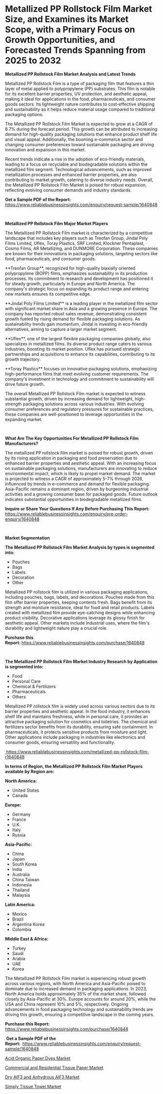 <p><h1>Metallized PP Rollstock Film Market Size, and Examines its Market Scope, with a Primary Focus on Growth Opportunities, and Forecasted Trends Spanning from 2025 to 2032</h1></p><p><strong>Metallized PP Rollstock Film Market Analysis and Latest Trends</strong></p>
<p><p>Metallized PP Rollstock Film is a type of packaging film that features a thin layer of metal applied to polypropylene (PP) substrates. This film is notable for its excellent barrier properties, UV protection, and aesthetic appeal, making it ideal for applications in the food, pharmaceuticals, and consumer goods sectors. Its lightweight nature contributes to cost-effective shipping and sustainability as it helps reduce material usage compared to traditional packaging options.</p><p>The Metallized PP Rollstock Film Market is expected to grow at a CAGR of 8.7% during the forecast period. This growth can be attributed to increasing demand for high-quality packaging solutions that enhance product shelf life and visual appeal. Additionally, the booming e-commerce sector and changing consumer preferences toward sustainable packaging are driving innovation and expansion in this market. </p><p>Recent trends indicate a rise in the adoption of eco-friendly materials, leading to a focus on recyclable and biodegradable solutions within the metallized film segment. Technological advancements, such as improved metallization processes and enhanced barrier properties, are also contributing to market growth, catering to diverse industry needs. Overall, the Metallized PP Rollstock Film Market is poised for robust expansion, reflecting evolving consumer demands and industry standards.</p></p>
<p><strong>Get a Sample PDF of the Report:&nbsp;</strong> <a href="https://www.reliablebusinessinsights.com/enquiry/request-sample/1640848?utm_campaign=1121&utm_medium=2&utm_source=Github&utm_content=ia&utm_term=01022025&utm_id=metallized-pp-rollstock-film">https://www.reliablebusinessinsights.com/enquiry/request-sample/1640848</a></p>
<p>&nbsp;</p>
<p><strong>Metallized PP Rollstock Film Major Market Players</strong></p>
<p><p>The Metallized PP Rollstock Film market is characterized by a competitive landscape that includes key players such as Treofan Group, Jindal Poly Films Limited, Uflex, Toray Plastics, SRF Limited, Klockner Pentaplast, Cosmo Films, AR Metallizing, and DUNMORE Corporation. These companies are known for their innovations in packaging solutions, targeting sectors like food, pharmaceuticals, and consumer goods.</p><p>**Treofan Group**, recognized for high-quality biaxially oriented polypropylene (BOPP) films, emphasizes sustainability in its production processes. Its commitment to research and development has positioned it for steady growth, particularly in Europe and North America. The company's strategic focus on expanding its product range and entering new markets ensures its competitive edge.</p><p>**Jindal Poly Films Limited** is a leading player in the metallized film sector with significant market share in Asia and a growing presence in Europe. The company has reported robust sales revenue, demonstrating consistent growth fueled by rising demand for flexible packaging solutions. As sustainability trends gain momentum, Jindal is investing in eco-friendly alternatives, aiming to capture a larger market segment.</p><p>**Uflex**, one of the largest flexible packaging companies globally, also specializes in metallized films. Its diverse product range caters to various industries, boosting its market position. Uflex has pursued strategic partnerships and acquisitions to enhance its capabilities, contributing to its growth trajectory.</p><p>**Toray Plastics** focuses on innovative packaging solutions, emphasizing high-performance films that meet evolving customer requirements. The company's investment in technology and commitment to sustainability will drive future growth.</p><p>The overall Metallized PP Rollstock Film market is expected to witness substantial growth, driven by increasing demand for lightweight, high-strength packaging solutions across various industries. With evolving consumer preferences and regulatory pressures for sustainable practices, these companies are well-positioned to leverage opportunities in the expanding market.</p></p>
<p>&nbsp;</p>
<p><strong>What Are The Key Opportunities For Metallized PP Rollstock Film Manufacturers?</strong></p>
<p><p>The metallized PP rollstock film market is poised for robust growth, driven by its rising application in packaging and food preservation due to enhanced barrier properties and aesthetic appeal. With an increasing focus on sustainable packaging solutions, manufacturers are innovating to reduce environmental impact, which is likely to propel market demand. The market is projected to witness a CAGR of approximately 5-7% through 2028, influenced by trends in e-commerce and demand for flexible packaging. Asia-Pacific remains a dominant region, driven by burgeoning industrial activities and a growing consumer base for packaged goods. Future outlook indicates substantial opportunities in biodegradable metallized films.</p></p>
<p><strong>Inquire or Share Your Questions If Any Before Purchasing This Report:</strong> <a href="https://www.reliablebusinessinsights.com/enquiry/pre-order-enquiry/1640848?utm_campaign=1121&utm_medium=2&utm_source=Github&utm_content=ia&utm_term=01022025&utm_id=metallized-pp-rollstock-film">https://www.reliablebusinessinsights.com/enquiry/pre-order-enquiry/1640848</a></p>
<p>&nbsp;</p>
<p><strong>Market Segmentation</strong></p>
<p><strong>The Metallized PP Rollstock Film Market Analysis by types is segmented into:</strong></p>
<p><ul><li>Pouches</li><li>Bags</li><li>Labels</li><li>Decoration</li><li>Other</li></ul></p>
<p><p>Metallized PP rollstock film is utilized in various packaging applications, including pouches, bags, labels, and decorations. Pouches made from this film offer barrier properties, keeping contents fresh. Bags benefit from its strength and moisture resistance, ideal for food and retail products. Labels created with metallized film provide eye-catching designs while enhancing product visibility. Decorative applications leverage its glossy finish for aesthetic appeal. Other markets include industrial uses, where the film's durability and lightweight nature play a crucial role.</p></p>
<p><strong>Purchase this Report:&nbsp;</strong><a href="https://www.reliablebusinessinsights.com/purchase/1640848?utm_campaign=1121&utm_medium=2&utm_source=Github&utm_content=ia&utm_term=01022025&utm_id=metallized-pp-rollstock-film">https://www.reliablebusinessinsights.com/purchase/1640848</a></p>
<p>&nbsp;</p>
<p><strong>The Metallized PP Rollstock Film Market Industry Research by Application is segmented into:</strong></p>
<p><ul><li>Food</li><li>Personal Care</li><li>Chemical & Fertilizers</li><li>Pharmaceuticals</li><li>Others</li></ul></p>
<p><p>Metallized PP rollstock film is widely used across various sectors due to its barrier properties and aesthetic appeal. In the food industry, it enhances shelf life and maintains freshness, while in personal care, it provides an attractive packaging solution for cosmetics and toiletries. The chemical and fertilizers sector benefits from its durability, ensuring safe containment. In pharmaceuticals, it protects sensitive products from moisture and light. Other applications include packaging in industries like electronics and consumer goods, ensuring versatility and functionality.</p></p>
<p><a href="https://www.reliablebusinessinsights.com/metallized-pp-rollstock-film-r1640848?utm_campaign=1121&utm_medium=2&utm_source=Github&utm_content=ia&utm_term=01022025&utm_id=metallized-pp-rollstock-film">&nbsp;https://www.reliablebusinessinsights.com/metallized-pp-rollstock-film-r1640848</a></p>
<p><strong>In terms of Region, the Metallized PP Rollstock Film Market Players available by Region are:</strong></p>
<p>
    <p> <strong> North America: </strong>
        <ul>
            <li>United States</li>
            <li>Canada</li>
        </ul>
        </p> 
    <p> <strong> Europe: </strong>
        <ul>
            <li>Germany</li>
            <li>France</li>
            <li>U.K.</li>
            <li>Italy</li>
            <li>Russia</li>
        </ul>
        </p> 
    <p> <strong> Asia-Pacific: </strong>
        <ul>
            <li>China</li>
            <li>Japan</li>
            <li>South Korea</li>
            <li>India</li>
            <li>Australia</li>
            <li>China Taiwan</li>
            <li>Indonesia</li>
            <li>Thailand</li>
            <li>Malaysia</li>
        </ul>
        </p> 
    <p> <strong> Latin America: </strong>
        <ul>
            <li>Mexico</li>
            <li>Brazil</li>
            <li>Argentina Korea</li>
            <li>Colombia</li>
        </ul>
        </p> 
    <p> <strong> Middle East & Africa: </strong>
        <ul>
            <li>Turkey</li>
            <li>Saudi</li>
            <li>Arabia</li>
            <li>UAE</li>
            <li>Korea</li>
        </ul>
    </p>
    </p>
<p><p>The Metallized PP Rollstock Film market is experiencing robust growth across various regions, with North America and Asia-Pacific poised to dominate due to increased demand in packaging applications. In 2023, North America holds approximately 35% of the market share, followed closely by Asia-Pacific at 30%. Europe accounts for around 20%, while the USA and China represent 10% and 5%, respectively. Ongoing advancements in food packaging technology and sustainability trends are driving this growth, ensuring a competitive landscape in the coming years.</p></p>
<p><strong>Purchase this Report: </strong><a href="https://www.reliablebusinessinsights.com/purchase/1640848?utm_campaign=1121&utm_medium=2&utm_source=Github&utm_content=ia&utm_term=01022025&utm_id=metallized-pp-rollstock-film">https://www.reliablebusinessinsights.com/purchase/1640848</a></p>
<p>&nbsp;<strong>Get a Sample PDF of the Report:&nbsp;&nbsp;</strong><a href="https://www.reliablebusinessinsights.com/enquiry/request-sample/1640848?utm_campaign=1121&utm_medium=2&utm_source=Github&utm_content=ia&utm_term=01022025&utm_id=metallized-pp-rollstock-film">https://www.reliablebusinessinsights.com/enquiry/request-sample/1640848</a></p>
<p><strong></strong></p>
<p><p><a href="https://github.com/alasmyayock/Market-Research-Report-List-1/blob/main/acid-organic-paper-dyes-market.md?utm_campaign=1121&utm_medium=2&utm_source=Github&utm_content=ia&utm_term=01022025&utm_id=metallized-pp-rollstock-film">Acid Organic Paper Dyes Market</a></p><p><a href="https://github.com/eusoffyhanty/Market-Research-Report-List-1/blob/main/commercial-and-residential-tissue-paper-market.md?utm_campaign=1121&utm_medium=2&utm_source=Github&utm_content=ia&utm_term=01022025&utm_id=metallized-pp-rollstock-film">Commercial and Residential Tissue Paper Market</a></p><p><a href="https://github.com/itayjedhe/Market-Research-Report-List-1/blob/main/dry-alf3-and-anhydrous-alf3-market.md?utm_campaign=1121&utm_medium=2&utm_source=Github&utm_content=ia&utm_term=01022025&utm_id=metallized-pp-rollstock-film">Dry AlF3 and Anhydrous AlF3 Market</a></p><p><a href="https://github.com/aksayvoogdt/Market-Research-Report-List-1/blob/main/simply-tissue-towel-market.md?utm_campaign=1121&utm_medium=2&utm_source=Github&utm_content=ia&utm_term=01022025&utm_id=metallized-pp-rollstock-film">Simply Tissue Towel Market</a></p></p>